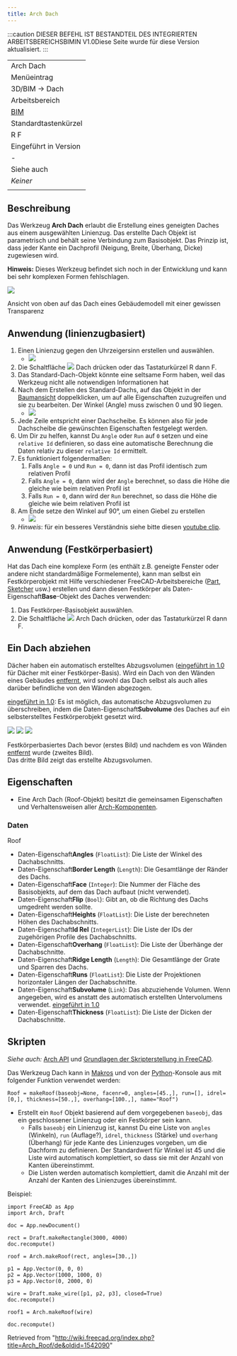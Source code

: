 ```yaml
---
title: Arch Dach
---
```


:::caution
DIESER BEFEHL IST BESTANDTEIL DES INTEGRIERTEN ARBEITSBEREICHSBIMIN V1.0Diese Seite wurde für diese Version aktualisiert.
:::

|                                             |
| ------------------------------------------- |
| Arch Dach                                   |
| Menüeintrag                                 |
| 3D/BIM → Dach                               |
| Arbeitsbereich                              |
| [BIM](/BIM_Workbench/de "BIM Workbench/de") |
| Standardtastenkürzel                        |
| R F                                         |
| Eingeführt in Version                       |
| -                                           |
| Siehe auch                                  |
| _Keiner_                                    |
|                                             |

## Beschreibung

Das Werkzeug **Arch Dach** erlaubt die Erstellung eines geneigten Daches aus einem ausgewählten Linienzug. Das erstellte Dach Objekt ist parametrisch und behält seine Verbindung zum Basisobjekt. Das Prinzip ist, dass jeder Kante ein Dachprofil (Neigung, Breite, Überhang, Dicke) zugewiesen wird.

**Hinweis:** Dieses Werkzeug befindet sich noch in der Entwicklung und kann bei sehr komplexen Formen fehlschlagen.

![](/images/RoofExample.png)

Ansicht von oben auf das Dach eines Gebäudemodell mit einer gewissen Transparenz

## Anwendung (linienzugbasiert)

1. Einen Linienzug gegen den Uhrzeigersinn erstellen und auswählen.
   - ![](/images/CounterclockwiseWire.png)
2. Die Schaltfläche ![](/images/Arch_Roof.svg) Dach drücken oder das Tastaturkürzel R dann F.
3. Das Standard-Dach-Objekt könnte eine seltsame Form haben, weil das Werkzeug nicht alle notwendigen Informationen hat
4. Nach dem Erstellen des Standard-Dachs, auf das Objekt in der [Baumansicht](/Tree_view/de "Tree view/de") doppelklicken, um auf alle Eigenschaften zuzugreifen und sie zu bearbeiten. Der Winkel (Angle) muss zwischen 0 und 90 liegen.
   - ![](/images/RoofTable.png)
5. Jede Zeile entspricht einer Dachscheibe. Es können also für jede Dachscheibe die gewünschten Eigenschaften festgelegt werden.
6. Um Dir zu helfen, kannst Du `Angle` oder `Run` auf `0` setzen und eine `relative Id` definieren, so dass eine automatische Berechnung die Daten relativ zu dieser `relative Id` ermittelt.
7. Es funktioniert folgendermaßen:
   1. Falls `Angle = 0` und `Run = 0`, dann ist das Profil identisch zum relativen Profil
   2. Falls `Angle = 0`, dann wird der `Angle` berechnet, so dass die Höhe die gleiche wie beim relativen Profil ist
   3. Falls `Run = 0`, dann wird der `Run` berechnet, so dass die Höhe die gleiche wie beim relativen Profil ist
8. Am Ende setze den Winkel auf 90°, um einen Giebel zu erstellen
   - ![](/images/RoofProfil.png)
9. _Hinweis_: für ein besseres Verständnis siehe bitte diesen [youtube clip](https://www.youtube.com/watch?v=4Urwru71dVk).

## Anwendung (Festkörperbasiert)

Hat das Dach eine komplexe Form (es enthält z.B. geneigte Fenster oder andere nicht standardmäßige Formelemente), kann man selbst ein Festkörperobjekt mit Hilfe verschiedener FreeCAD-Arbeitsbereiche ([Part](/Part_Workbench/de "Part Workbench/de"), [Sketcher](/Sketcher_Workbench/de "Sketcher Workbench/de") usw.) erstellen und dann diesen Festkörper als Daten-Eigenschaft**Base**-Objekt des Daches verwenden:

1. Das Festkörper-Basisobjekt auswählen.
2. Die Schaltfläche ![](/images/Arch_Roof.svg) Arch Dach drücken, oder das Tastaturkürzel R dann F.

## Ein Dach abziehen

Dächer haben ein automatisch erstelltes Abzugsvolumen ([eingeführt in 1.0](/Release_notes_1.0/de "Release notes 1.0/de") für Dächer mit einer Festkörper-Basis). Wird ein Dach von den Wänden eines Gebäudes [entfernt](/Arch_Remove/de "Arch Remove/de"), wird sowohl das Dach selbst als auch alles darüber befindliche von den Wänden abgezogen.

[eingeführt in 1.0](/Release_notes_1.0/de "Release notes 1.0/de"): Es ist möglich, das automatische Abzugsvolumen zu überschreiben, indem die Daten-Eigenschaft**Subvolume** des Daches auf ein selbsterstelltes Festkörperobjekt gesetzt wird.

![](/images/Arch_Roof_Subtract_Default.png) ![](/images/Arch_Roof_Subtract_Subvolume.png) ![](/images/Arch_Roof_Subvolume_Example.png)

Festkörperbasiertes Dach bevor (erstes Bild) und nachdem es von Wänden [entfernt](/Arch_Remove/de "Arch Remove/de") wurde (zweites Bild).  
Das dritte Bild zeigt das erstellte Abzugsvolumen.

## Eigenschaften

- Eine Arch Dach (Roof-Objekt) besitzt die gemeinsamen Eigenschaften und Verhaltensweisen aller [Arch-Komponenten](/Arch_Component/de "Arch Component/de").

### Daten

Roof

- Daten-Eigenschaft**Angles** (`FloatList`): Die Liste der Winkel des Dachabschnitts.
- Daten-Eigenschaft**Border Length** (`Length`): Die Gesamtlänge der Ränder des Dachs.
- Daten-Eigenschaft**Face** (`Integer`): Die Nummer der Fläche des Basisobjekts, auf dem das Dach aufbaut (nicht verwendet).
- Daten-Eigenschaft**Flip** (`Bool`): Gibt an, ob die Richtung des Dachs umgedreht werden sollte.
- Daten-Eigenschaft**Heights** (`FloatList`): Die Liste der berechneten Höhen des Dachabschnitts.
- Daten-Eigenschaft**Id Rel** (`IntegerList`): Die Liste der IDs der zugehörigen Profile des Dachabschnitts.
- Daten-Eigenschaft**Overhang** (`FloatList`): Die Liste der Überhänge der Dachabschnitte.
- Daten-Eigenschaft**Ridge Length** (`Length`): Die Gesamtlänge der Grate und Sparren des Dachs.
- Daten-Eigenschaft**Runs** (`FloatList`): Die Liste der Projektionen horizontaler Längen der Dachabschnitte.
- Daten-Eigenschaft**Subvolume** (`Link`): Das abzuziehende Volumen. Wenn angegeben, wird es anstatt des automatisch erstellten Untervolumens verwendet. [eingeführt in 1.0](/Release_notes_1.0/de "Release notes 1.0/de")
- Daten-Eigenschaft**Thickness** (`FloatList`): Die Liste der Dicken der Dachabschnitte.

## Skripten

_Siehe auch:_ [Arch API](/Arch_API/de "Arch API/de") und [Grundlagen der Skripterstellung in FreeCAD](/FreeCAD_Scripting_Basics/de "FreeCAD Scripting Basics/de").

Das Werkzeug Dach kann in [Makros](/Macros/de "Macros/de") und von der [Python](/Python/de "Python/de")-Konsole aus mit folgender Funktion verwendet werden:

```
Roof = makeRoof(baseobj=None, facenr=0, angles=[45.,], run=[], idrel=[0,], thickness=[50.,], overhang=[100.,], name="Roof")

```

- Erstellt ein `Roof` Objekt basierend auf dem vorgegebenen `baseobj`, das ein geschlossener Linienzug oder ein Festkörper sein kann.
  - Falls `baseobj` ein Linienzug ist, kannst Du eine Liste von `angles` (Winkeln), `run` (Auflage?), `idrel`, `thickness` (Stärke) und `overhang` (Überhang) für jede Kante des Linienzuges vorgeben, um die Dachform zu definieren. Der Standardwert für Winkel ist 45 und die Liste wird automatisch komplettiert, so dass sie mit der Anzahl von Kanten übereinstimmt.
  - Die Listen werden automatisch komplettiert, damit die Anzahl mit der Anzahl der Kanten des Linienzuges übereinstimmt.

Beispiel:

```
import FreeCAD as App
import Arch, Draft

doc = App.newDocument()

rect = Draft.makeRectangle(3000, 4000)
doc.recompute()

roof = Arch.makeRoof(rect, angles=[30.,])

p1 = App.Vector(0, 0, 0)
p2 = App.Vector(1000, 1000, 0)
p3 = App.Vector(0, 2000, 0)

wire = Draft.make_wire([p1, p2, p3], closed=True)
doc.recompute()

roof1 = Arch.makeRoof(wire)

doc.recompute()

```

Retrieved from "<http://wiki.freecad.org/index.php?title=Arch_Roof/de&oldid=1542090>"
